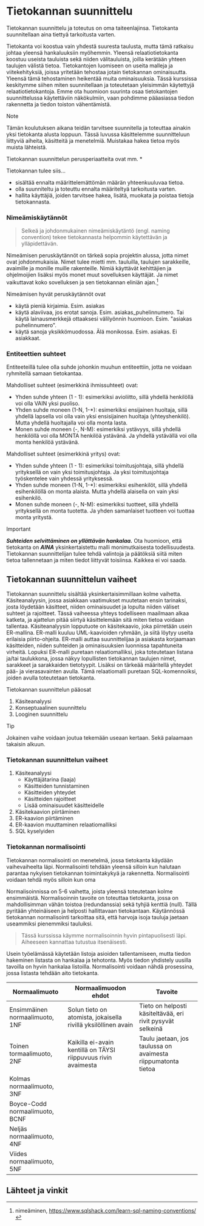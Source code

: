 # Tietokannan suunnittelu

Tietokannan suunnittelu ja toteutus on oma taiteenlajinsa. Tietokanta suunnitellaan aina tiettyä tarkoitusta varten. 



Tietokanta voi koostua vain yhdestä suuresta taulusta, mutta tämä ratkaisu johtaa yleensä hankaluuksiin myöhemmin. Yleensä relaatiotietokanta koostuu useista tauluista sekä niiden välitauluista, joilla kerätään yhteen taulujen välistä tietoa. Tietokantojen luomiseen on useita malleja ja viitekehityksiä, joissa yritetään tehostaa jotain tietokannan ominaisuutta. Yleensä tämä tehostaminen heikentää muita ominaisuuksia. Tässä kurssissa keskitymme siihen miten suunnitellaan ja toteutetaan yleisimmän käytettyjä relaatiotietokantoja. Emme ota huomioon suurinta osaa tietokantojen suunnittelussa käytettäviin näkökulmiin, vaan pohdimme pääasiassa tiedon rakennetta ja tiedon toiston vähentämistä.

> [!NOTE]
> Tämän koulutuksen aikana teidän tarvitsee suunnitella ja toteuttaa ainakin yksi tietokanta alusta loppuun. Tässä luvussa käsittelemme suunnitteluun liittyviä aiheita, käsitteitä ja menetelmiä. Muistakaa hakea tietoa myös muista lähteistä.

Tietokannan suunnittelun perusperiaatteita ovat mm.
* 

Tietokannan tulee siis...
* sisältää ennalta määrittelemättömän määrän yhteenkuuluvaa tietoa.
* olla suunniteltu ja toteuttu ennalta määriteltyä tarkoitusta varten.
* hallita käyttäjiä, joiden tarvitsee hakea, lisätä, muokata ja poistaa tietoja tietokannasta.


### Nimeämiskäytännöt
> Selkeä ja johdonmukainen nimeämiskäytäntö (engl. naming convention) tekee tietokannasta helpommin käytettävän ja ylläpidettävän.

Nimeämisen peruskäytännöt on tärkeä sopia projektin alussa, jotta nimet ovat johdonmukaisia. Nimet tulee mietti mm. tauluilla, taulujen sarakkeille, avaimille ja monille muille rakenteille. Nimiä käyttävät kehittäjien ja ohjelmoijien lisäksi myös monet muut sovelluksen käyttäjät. Ja nimet vaikuttavat koko sovelluksen ja sen tietokannan eliniän ajan.[^1]


Nimeämisen hyvät peruskäytännöt ovat
* käytä pieniä kirjaimia. Esim. asiakas
* käytä alaviivaa, jos erotat sanoja. Esim. asiakas_puhelinnumero. Tai käytä lainausmerkkejä ottaaksesi välilyönnin huomioon. Esim. "asiakas puhelinnumero".
* käytä sanoja yksikkömuodossa. Älä monikossa. Esim. asiakas. Ei asiakkaat.


### Entiteettien suhteet

Entiteeteillä tulee olla suhde johonkin muuhun entiteettiin, jotta ne voidaan ryhmitellä samaan tietokantaa.

Mahdolliset suhteet (esimerkkinä ihmissuhteet) ovat:
- Yhden suhde yhteen (1 - 1): esimerkiksi avioliitto, sillä yhdellä henkilöllä voi olla VAIN yksi puoliso.
- Yhden suhde moneen (1-N, 1-*): esimerkiksi ensijainen huoltaja, sillä yhdellä lapsella voi olla vain yksi ensisijainen huoltaja (yhteyshenkilö). Mutta yhdellä huoltajalla voi olla monta lasta.
- Monen suhde moneen (*-*, N-M): esimerkiksi ystävyys, sillä yhdellä henkilöllä voi olla MONTA henkilöä ystävänä. Ja yhdellä ystävällä voi olla monta henkilöä ystävänä.

Mahdolliset suhteet (esimerkkinä yritys) ovat:
- Yhden suhde yhteen (1 - 1): esimerkiksi toimitusjohtaja, sillä yhdellä yrityksellä on vain yksi toimitusjohtaja. Ja yksi toimitusjohtaja työskentelee vain yhdessä yrityksessä.
- Yhden suhde moneen (1-N, 1-*): esimerkiksi esihenkilöt, sillä yhdellä esihenkilöllä on monta alaista. Mutta yhdellä alaisella on vain yksi esihenkilö. 
- Monen suhde moneen (*-*, N-M): esimerkiksi tuotteet, sillä yhdellä yrityksellä on monta tuotetta. Ja yhden samanlaiset tuotteen voi tuottaa monta yritystä. 

>[!IMPORTANT]
>***Suhteiden selvittäminen on yllättävän hankalaa.*** Ota huomioon, että tietokanta on ***AINA*** yksinkertaistettu malli monimutkaisesta todellisuudesta. Tietokannan suunnittelijan tulee tehdä valintoja ja päätöksiä siitä miten tietoa tallennetaan ja miten tiedot liittyvät toisiinsa. Kaikkea ei voi saada. 
> 

## Tietokannan suunnittelun vaiheet

Tietokannan suunnittelu sisältää yksinkertaisimmillaan kolme vaihetta. Käsiteanalyysin, jossa asiakkaan vaatimukset muutetaan ensin tarinaksi, josta löydetään käsitteet, niiden ominaisuudet ja lopulta niiden väliset suhteet ja rajoitteet. Tässä vaiheessa yhteys todelliseen maailmaan alkaa katketa, ja ajattelun pitää siirtyä käsittelemään sitä miten tietoa voidaan tallentaa. Käsiteanalyysin lopputuote on käsitekaavio, joka piirretään usein ER-mallina. ER-malli kuuluu UML-kaavioiden ryhmään, ja siitä löytyy useita erilaisia piirto-ohjeita. ER-malli auttaa suunnittelijaa ja asiakasta korjaamaan käsitteiden, niiden suhteiden ja ominaisuuksien luonnissa tapahtuneita virheitä. Lopuksi ER-malli puretaan relaatiomalliksi, joka toteutetaan listana ja/tai taulukkona, jossa näkyy lopullisten tietokannan taulujen nimet, sarakkeet ja sarakkaiden tietotyypit. Lisäksi on tärkeää määritellä yhteydet pää- ja vierasavainten avulla. Tämä relaatiomalli puretaan SQL-komennoiksi, joiden avulla toteutetaan tietokanta.

Tietokannan suunnittelun pääosat
1. Käsiteanalyysi
2. Konseptuaalinen suunnittelu
3. Looginen suunnittelu

> [!TIP]
> Jokainen vaihe voidaan joutua tekemään useaan kertaan. Sekä palaamaan takaisin alkuun.

### Tietokannan suunnittelun vaiheet
1. Käsiteanalyysi
   - Käyttäjätarina (laaja)
   - Käsitteiden tunnistaminen
   - Käsitteiden yhteydet
   - Käsitteiden rajoitteet
   - Lisää ominaisuudet käsitteidelle
2. Käsitekaavion piirtäminen
3. ER-kaavion piirtäminen
4. ER-kaavion muuttaminen relaatiomalliksi
5. SQL kyselyiden 

### Tietokannan normalisointi 

Tietokannan normalisointi on menetelmä, jossa tietokanta käydään vaihevaiheelta läpi. Normalisointi tehdään yleensä silloin kun halutaan parantaa nykyisen tietokannan toimintakykyä ja rakennetta. Normalisointi voidaan tehdä myös silloin kun oma

Normalisoinnissa on 5-6 vaihetta, joista yleensä toteutetaan kolme ensimmäistä. Normalisoinnin tavoite on toteuttaa tietokanta, jossa on mahdollisimman vähän toistoa (redundanssia) sekä tyhjiä kenttiä (null). Tällä pyritään yhteinäiseen ja helposti hallittavaan tietokantaan. 
Käytännössä tietokannan normalisointi tarkoittaa sitä, että harvoja isoja tauluja jaetaan useammiksi pienemmiksi tauluiksi.

> Tässä kurssissa käymme normalisoinnin hyvin pintapuolisesti läpi. Aiheeseen kannattaa tutustua itsenäisesti.

Usein työelämässä käytetään listoja asioiden tallentamiseen, mutta tiedon hakeminen listasta on hankalaa ja tehotonta. Myös tiedon yhdistely uusilla tavoilla on hyvin hankalaa listoilla. Normalisointi voidaan nähdä prosessina, jossa listasta tehdään aito tietokanta.

|Normaalimuoto|Normaalimuodon ehdot|Tavoite|
|---|---|---|
|Ensimmäinen normaalimuoto, 1NF| Solun tieto on atomista, jokaisella rivillä yksilöllinen avain|Tieto on helposti käsiteltävää, eri rivit pysyvät selkeinä|
|Toinen tormaalimuoto, 2NF|Kaikilla ei-avain kentillä on TÄYSI riippuvuus rivin avaimesta|Taulu jaetaan, jos taulussa on avaimesta riippumatonta tietoa|
|Kolmas normaalimuoto, 3NF|||
|Boyce-Codd normaalimuoto, BCNF|||
|Neljäs normaalimuoto, 4NF|||
|Viides normaalimuoto, 5NF|||

## Lähteet ja vinkit
[^1]: nimeäminen, https://www.sqlshack.com/learn-sql-naming-conventions/

